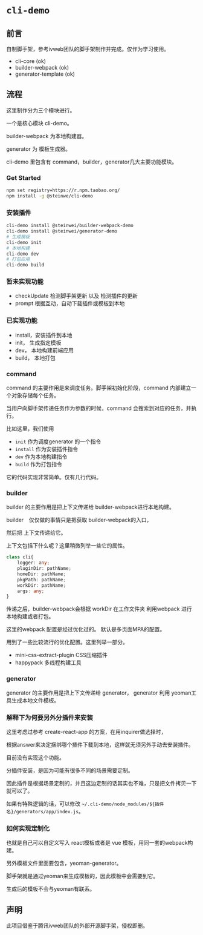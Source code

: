 # `cli-demo`

## 前言

自制脚手架，参考ivweb团队的脚手架制作并完成。仅作为学习使用。

- cli-core (ok)
- builder-webpack (ok)
- generator-template (ok)

## 流程

这里制作分为三个模块进行。

一个是核心模块 cli-demo。

builder-webpack 为本地构建器。

generator 为 模板生成器。

cli-demo 里包含有 command，builder，generator几大主要功能模块。

### Get Started

```sh
npm set registry=https://r.npm.taobao.org/
npm install -g @steinwe/cli-demo
```

### 安装插件

```sh
cli-demo install @steinwei/builder-webpack-demo
cli-demo install @steinwei/generator-demo
# 生成模板
cli-demo init
# 本地构建
cli-demo dev
# 打包应用
cli-demo build
```

### 暂未实现功能

- checkUpdate 检测脚手架更新 以及 检测插件的更新
- prompt 根据互动，自动下载插件或模板到本地

### 已实现功能

- install，安装插件到本地
- init， 生成指定模板
- dev， 本地构建前端应用
- build， 本地打包

### command

command 的主要作用是来调度任务。脚手架初始化阶段，command 内部建立一个对象存储每个任务。

当用户向脚手架传递任务作为参数的时候，command 会搜索到对应的任务，并执行。

比如这里，我们使用

- `init` 作为调度generator 的一个指令
- `install` 作为安装插件指令
- `dev` 作为本地构建指令
- `build` 作为打包指令

它的代码实现非常简单。仅有几行代码。

### builder

builder 的主要作用是把上下文传递给 builder-webpack进行本地构建。

builder　仅仅做的事情只是把获取 builder-webpack的入口，

然后把 上下文传递给它。

上下文包括下什么呢？这里稍微列举一些它的属性。

```typescript
class cli{
    logger: any;
    pluginDir: pathName;
    homeDir: pathName;
    pkgPath: pathName;
    workDir: pathName;
    args: any;
}
```

传递之后，builder-webpack会根据 workDir 在工作文件夹 利用webpack 进行本地构建或者打包。

这里的webpack 配置是经过优化过的。 默认是多页面MPA的配置。

用到了一些比较流行的优化配置。这里列举一部分。

- mini-css-extract-plugin CSS压缩插件
- happypack 多线程构建工具

### generator

generator 的主要作用是把上下文传递给 generator， generator 利用 yeoman工具生成本地文件模板。

### 解释下为何要另外分插件来安装

这里考虑过参考 create-react-app 的方案，在用inquirer做选择时，

根据answer来决定捆绑哪个插件下载到本地，这样就无须另外手动去安装插件。

目前没有实现这个功能。

分插件安装，是因为可能有很多不同的场景需要定制。

因此插件是根据场景定制的，并且这边定制的话其实也不难，只是把文件拷贝一下就可以了。

如果有特殊逻辑的话，可以修改 `~/.cli-demo/node_modules/${插件名}/generators/app/index.js`。

### 如何实现定制化

也就是自己可以自定义写入 react模板或者是 vue 模板，用同一套的webpack构建。

另外模板文件里面要包含，yeoman-generator。

脚手架就是通过yeoman来生成模板的，因此模板中会需要到它。

生成后的模板不会与yeoman有联系。

## 声明

此项目借鉴于腾讯ivweb团队的外部开源脚手架，侵权即删。
